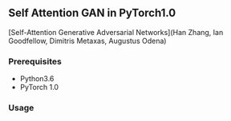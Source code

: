 ## Self Attention GAN in PyTorch1.0
[Self-Attention Generative Adversarial Networks](Han Zhang, Ian Goodfellow, Dimitris Metaxas, Augustus Odena)

### Prerequisites
+ Python3.6
+ PyTorch 1.0

### Usage